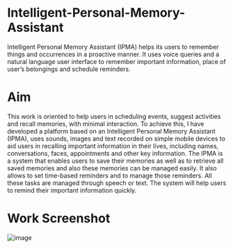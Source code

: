 # Intelligent-Personal-Memory-Assistant
Intelligent Personal Memory Assistant (IPMA)  helps its users to remember things and occurrences in a proactive manner. It uses voice queries and a natural language user interface to remember important information, place of user’s belongings and schedule reminders.

# Aim
This work is oriented to help users in scheduling events, suggest activities and recall memories, with minimal interaction.
To achieve this, I have developed a platform based on an Intelligent Personal Memory Assistant (IPMA), uses sounds, images and text recorded on simple mobile devices to aid users in recalling important information in their lives, including names, conversations, faces, appointments and other key information. The IPMA is a system that enables users to save their memories as well as to retrieve all saved memories and also these memories can be managed easily. It also allows to set time-based reminders and to manage those reminders. All these tasks are managed through speech or text. The system will help users to remind their important information quickly.


# Work Screenshot
![image](https://user-images.githubusercontent.com/83828452/140893780-d4017b7b-f6b1-4e8b-a109-354d2b18521b.png)
